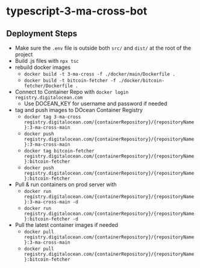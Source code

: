 # typescript-3-ma-cross-bot

## Deployment Steps

- Make sure the `.env` file is outside both `src/` and `dist/` at the root of the project
- Build .js files with `npx tsc`
- rebuild docker images
  - `docker build -t 3-ma-cross -f ./docker/main/Dockerfile .`
  - `docker build -t bitcoin-fetcher -f ./docker/bitcoin-fetcher/Dockerfile .`
- Connect to Container Repo with `docker login registry.digitalocean.com`
  - Use DOCEAN_KEY for username and password if needed
- tag and push images to DOcean Container Registry
  - `docker tag 3-ma-cross registry.digitalocean.com/{containerRepository}/{repositoryName}:3-ma-cross-main`
  - `docker push registry.digitalocean.com/{containerRepository}/{repositoryName}:3-ma-cross-main`
  - `docker tag bitcoin-fetcher registry.digitalocean.com/{containerRepository}/{repositoryName}:bitcoin-fetcher`
  - `docker push registry.digitalocean.com/{containerRepository}/{repositoryName}:bitcoin-fetcher`
- Pull & run containers on prod server with
  - `docker run registry.digitalocean.com/{containerRepository}/{repositoryName}:3-ma-cross-main -d`
  - `docker run registry.digitalocean.com/{containerRepository}/{repositoryName}:bitcoin-fetcher -d`
- Pull the latest container images if needed
  - `docker pull registry.digitalocean.com/{containerRepository}/{repositoryName}:3-ma-cross-main`
  - `docker pull registry.digitalocean.com/{containerRepository}/{repositoryName}:bitcoin-fetcher`
